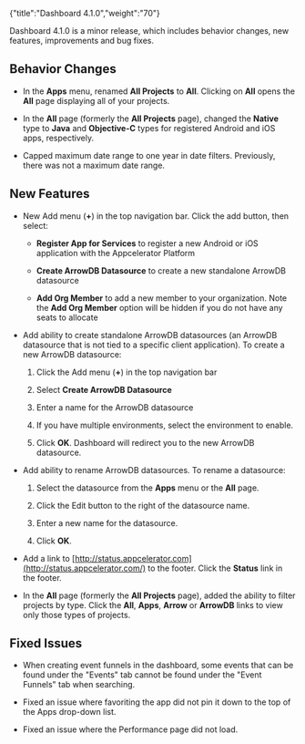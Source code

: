 {"title":"Dashboard 4.1.0","weight":"70"}

Dashboard 4.1.0 is a minor release, which includes behavior changes, new features, improvements and bug fixes.

## Behavior Changes

* In the **Apps** menu, renamed **All Projects** to **All**. Clicking on **All** opens the **All** page displaying all of your projects.

* In the **All** page (formerly the **All Projects** page), changed the **Native** type to **Java** and **Objective-C** types for registered Android and iOS apps, respectively.

* Capped maximum date range to one year in date filters. Previously, there was not a maximum date range.

## New Features

* New Add menu (**+**) in the top navigation bar. Click the add button, then select:

    * **Register App for Services** to register a new Android or iOS application with the Appcelerator Platform

    * **Create ArrowDB Datasource** to create a new standalone ArrowDB datasource

    * **Add Org Member** to add a new member to your organization. Note the **Add Org Member** option will be hidden if you do not have any seats to allocate

* Add ability to create standalone ArrowDB datasources (an ArrowDB datasource that is not tied to a specific client application). To create a new ArrowDB datasource:

    1. Click the Add menu (**+**) in the top navigation bar

    2. Select **Create ArrowDB Datasource**

    3. Enter a name for the ArrowDB datasource

    4. If you have multiple environments, select the environment to enable.

    5. Click **OK**. Dashboard will redirect you to the new ArrowDB datasource.

* Add ability to rename ArrowDB datasources. To rename a datasource:

    1. Select the datasource from the **Apps** menu or the **All** page.

    2. Click the Edit button to the right of the datasource name.

    3. Enter a new name for the datasource.

    4. Click **OK**.

* Add a link to [http://status.appcelerator.com](http://status.appcelerator.com/) to the footer. Click the **Status** link in the footer.

* In the **All** page (formerly the **All Projects** page), added the ability to filter projects by type. Click the **All**, **Apps**, **Arrow** or **ArrowDB** links to view only those types of projects.

## Fixed Issues

* When creating event funnels in the dashboard, some events that can be found under the "Events" tab cannot be found under the "Event Funnels" tab when searching.

* Fixed an issue where favoriting the app did not pin it down to the top of the Apps drop-down list.

* Fixed an issue where the Performance page did not load.
